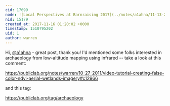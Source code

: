 ```yaml
---
cid: 17699
node: ![Local Perspectives at Barnraising 2017](../notes/a1ahna/11-13-2017/local-perspectives-at-barnraising-2017)
nid: 15179
created_at: 2017-11-16 01:20:02 +0000
timestamp: 1510795202
uid: 1
author: warren
---
```


Hi, [@a1ahna](/profile/a1ahna) - great post, thank you! I'd mentioned some folks interested in archaeology from low-altitude mapping using infrared -- take a look at this comment:

https://publiclab.org/notes/warren/10-27-2011/video-tutorial-creating-false-color-ndvi-aerial-wetlands-imagery#c12966

and this tag: 

https://publiclab.org/tag/archaeology